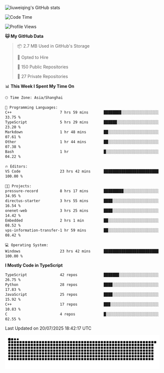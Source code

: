 ![liuweiqing's GitHub stats](https://github-readme-stats.vercel.app/api?username=14790897&show_icons=true&locale=cn&include_all_commits=true&count_private=true)

<!--START_SECTION:waka-->
![Code Time](http://img.shields.io/badge/Code%20Time-2%2C346%20hrs%2042%20mins-blue)

![Profile Views](http://img.shields.io/badge/Profile%20Views-6-blue)

**🐱 My GitHub Data** 

> 📦 2.7 MB Used in GitHub's Storage 
 > 
> 💼 Opted to Hire
 > 
> 📜 150 Public Repositories 
 > 
> 🔑 27 Private Repositories 
 > 
📊 **This Week I Spent My Time On** 

```text
🕑︎ Time Zone: Asia/Shanghai

💬 Programming Languages: 
C++                      7 hrs 59 mins       ████████░░░░░░░░░░░░░░░░░   33.75 % 
TypeScript               5 hrs 29 mins       ██████░░░░░░░░░░░░░░░░░░░   23.20 % 
Markdown                 1 hr 48 mins        ██░░░░░░░░░░░░░░░░░░░░░░░   07.61 % 
Other                    1 hr 44 mins        ██░░░░░░░░░░░░░░░░░░░░░░░   07.38 % 
Bash                     1 hr                █░░░░░░░░░░░░░░░░░░░░░░░░   04.22 % 

🔥 Editors: 
VS Code                  23 hrs 42 mins      █████████████████████████   100.00 % 

🐱‍💻 Projects: 
pressure-record          8 hrs 17 mins       █████████░░░░░░░░░░░░░░░░   34.95 % 
directus-starter         3 hrs 55 mins       ████░░░░░░░░░░░░░░░░░░░░░   16.54 % 
onenet-web               3 hrs 25 mins       ████░░░░░░░░░░░░░░░░░░░░░   14.42 % 
Embedded                 2 hrs 1 min         ██░░░░░░░░░░░░░░░░░░░░░░░   08.52 % 
vps-information-transfer-1 hr 59 mins        ██░░░░░░░░░░░░░░░░░░░░░░░   08.42 % 

💻 Operating System: 
Windows                  23 hrs 42 mins      █████████████████████████   100.00 % 
```

**I Mostly Code in TypeScript** 

```text
TypeScript               42 repos            ███████░░░░░░░░░░░░░░░░░░   26.75 % 
Python                   28 repos            ████░░░░░░░░░░░░░░░░░░░░░   17.83 % 
JavaScript               25 repos            ████░░░░░░░░░░░░░░░░░░░░░   15.92 % 
C++                      17 repos            ███░░░░░░░░░░░░░░░░░░░░░░   10.83 % 
C                        4 repos             █░░░░░░░░░░░░░░░░░░░░░░░░   02.55 % 
```




 Last Updated on 20/07/2025 18:42:17 UTC
<!--END_SECTION:waka-->

<picture>
  <source media="(prefers-color-scheme: dark)" srcset="https://raw.githubusercontent.com/14790897/14790897/output/github-contribution-grid-snake-dark.svg" />
  <source media="(prefers-color-scheme: light)" srcset="https://raw.githubusercontent.com/14790897/14790897/output/github-contribution-grid-snake.svg" />
  <img alt="github-snake" src="https://raw.githubusercontent.com/14790897/14790897/output/github-contribution-grid-snake.svg" />
</picture>
